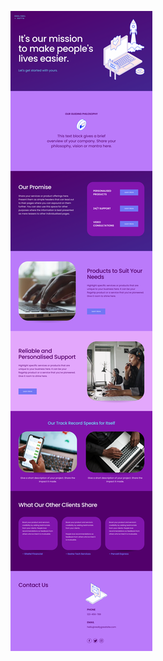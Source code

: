 ![template](https://raw.githubusercontent.com/ShriIraCatalog/resources-two/refs/heads/master/2025/04/20/20250420211559.png)
